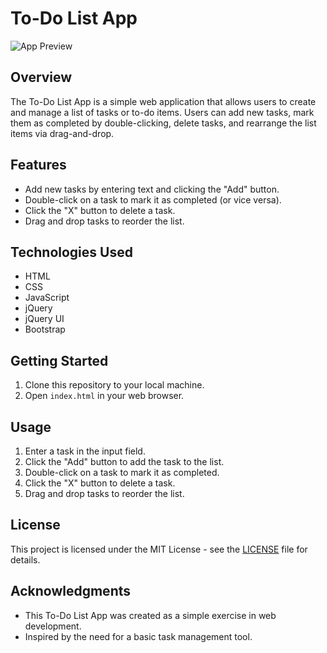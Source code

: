 # To-Do List App

![App Preview](![image](https://github.com/BRobinson404/to-do-list-app/assets/122922678/204324c6-a163-45e7-aca8-46d56d99d8e8)
)

## Overview

The To-Do List App is a simple web application that allows users to create and manage a list of tasks or to-do items. Users can add new tasks, mark them as completed by double-clicking, delete tasks, and rearrange the list items via drag-and-drop.

## Features

- Add new tasks by entering text and clicking the "Add" button.
- Double-click on a task to mark it as completed (or vice versa).
- Click the "X" button to delete a task.
- Drag and drop tasks to reorder the list.

## Technologies Used

- HTML
- CSS
- JavaScript
- jQuery
- jQuery UI
- Bootstrap

## Getting Started

1. Clone this repository to your local machine.
2. Open `index.html` in your web browser.

## Usage

1. Enter a task in the input field.
2. Click the "Add" button to add the task to the list.
3. Double-click on a task to mark it as completed.
4. Click the "X" button to delete a task.
5. Drag and drop tasks to reorder the list.

## License

This project is licensed under the MIT License - see the [LICENSE](LICENSE) file for details.

## Acknowledgments

- This To-Do List App was created as a simple exercise in web development.
- Inspired by the need for a basic task management tool.

